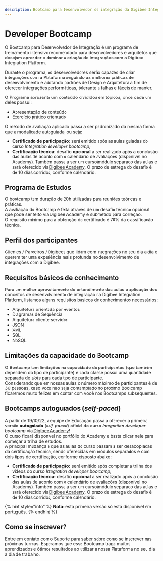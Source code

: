 ```yaml
---
description: Bootcamp para Desenvolvedor de integração da Digibee Integration Platform
---
```


# Developer Bootcamp

O Bootcamp para Desenvolvedor de Integração é um programa de treinamento intensivo recomendado para desenvolvedores e arquitetos que desejam aprender e dominar a criação de integrações com a Digibee Integration Platform.&#x20;

Durante o programa, os desenvolvedores serão capazes de criar integrações com a Plataforma seguindo as melhores práticas de desenvolvimento e adotando padrões de Design e Arquitetura a fim de oferecer integrações performáticas, tolerante a falhas e fáceis de manter.&#x20;

O Programa apresenta um conteúdo divididos em tópicos, onde cada um deles possui:

* Apresentação de conteúdo
* Exercício prático orientado

O método de avaliação aplicado passa a ser padronizado da mesma forma que a modalidade autoguiada, ou seja:

* **Certificado de participação**: será emitido após as aulas guiadas do curso _Integration developer bootcamp;_
* **Certificação técnica**: desafio **opcional** a ser realizado após a conclusão das aulas de acordo com o calendário de avaliações (disponível no Academy). Também passa a ser um curso/módulo separado das aulas e será oferecido via [Digibee Academy](https://digibee.academy/login/index.php). O prazo de entrega do desafio é de 10 dias corridos, conforme calendário.

## Programa de Estudos&#x20;

O bootcamp tem duração de 20h utilizadas para reuniões teóricas e práticas.\
A avaliação do Bootcamp é feita através de um desafio técnico opcional que pode ser feito via Digibee Academy e submetido para correção.\
O requisito mínimo para a obtenção do certificado é 70% da classificação técnica.

## Perfil dos participantes&#x20;

Clientes / Parceiros / Digibees que lidam com integrações no seu dia a dia e querem ter uma experiência mais profunda no desenvolvimento de integrações com a Digibee.&#x20;

## Requisitos básicos de conhecimento&#x20;

Para um melhor aproveitamento do entendimento das aulas e aplicação dos conceitos de desenvolvimento de integração na Digibee Integration Platform, listamos alguns requisitos básicos de conhecimentos necessários:&#x20;

* Arquitetura orientada por eventos&#x20;
* Diagramas de Sequência&#x20;
* Arquitetura cliente-servidor&#x20;
* JSON&#x20;
* XML&#x20;
* SQL&#x20;
* NoSQL

## **Limitações da capacidade do Bootcamp**

O Bootcamp tem limitações na capacidade de participantes (que também dependem do tipo de participante) e cada classe possui uma quantidade separada de _slots_ para cada tipo de participante.\
Considerando que em nossas aulas o número máximo de participantes é de 30 pessoas, caso você não seja contemplado no próximo Bootcamp ficaremos muito felizes em contar com você nos Bootcamps subsequentes.

## **Bootcamps autoguiados (**_**self-paced**_**)**

A partir de 19/10/22, a equipe de Educação passa a oferecer a primeira versão **autoguiada** (_self-paced_) oficial do curso _Integration developer bootcamp_ via [Digibee Academy](https://digibee.academy/login/index.php)!\
O curso ficará disponível no portfólio do Academy e basta clicar nele para começar a trilha de estudos.\
A principal mudança é que as aulas do curso passam a ser desacopladas da certificação técnica, sendo oferecidas em módulos separados e com dois tipos de certificação, conforme disposto abaixo:

* **Certificado de participação:** será emitido após completar a trilha dos vídeos do curso _Integration developer bootcamp;_
* **Certificação técnica:** desafio **opcional** a ser realizado após a conclusão das aulas de acordo com o calendário de avaliações (disponível no Academy). Também passa a ser um curso/módulo separado das aulas e será oferecido via [Digibee Academy](https://digibee.academy/login/index.php). O prazo de entrega do desafio é de 10 dias corridos, conforme calendário.

{% hint style="info" %}
**Nota:** esta primeira versão só está disponível em português.
{% endhint %}

## Como se inscrever?

Entre em contato com o Suporte para saber sobre como se inscrever nas próximas turmas. Esperamos que esse Bootcamp traga muitos aprendizados e ótimos resultados ao utilizar a nossa Plataforma no seu dia a dia de trabalho.
